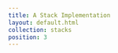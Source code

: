 ```yaml
---
title: A Stack Implementation
layout: default.html
collection: stacks
position: 3
---
```


<!-- language python -->
<!-- literate stacks/stack_right.py -->
<!-- /language -->

<!-- language javascript -->
<!-- literate stacks/stack_right.js -->
<!-- /language -->

<!-- language python -->
<!-- literate stacks/stack_left.py -->
<!-- /language -->

<!-- language javascript -->
<!-- literate stacks/stack_left.js -->
<!-- /language -->
